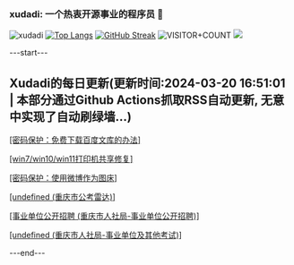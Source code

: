 ### xudadi: 一个热衷开源事业的程序员 👋

![xudadi](https://github-readme-stats-git-masterorgs-github-readme-stats-team.vercel.app/api?username=xudadi)
[![Top Langs](https://github-readme-stats.vercel.app/api/top-langs/?username=xudadi)](https://github.com/anuraghazra/github-readme-stats)
[![GitHub Streak](https://streak-stats.demolab.com?user=xudadi&locale=zh_Hans)](https://git.io/streak-stats)
![VISITOR+COUNT](https://komarev.com/ghpvc/?username=xudadi&label=VISITOR+COUNT)
![](https://raw.githubusercontent.com/xudadi/xudadi/main/assets/github-contribution-grid-snake.svg)


---start---

## Xudadi的每日更新(更新时间:2024-03-20 16:51:01 | 本部分通过Github Actions抓取RSS自动更新, 无意中实现了自动刷绿墙...)

<a href='https://www.xudadi.com/read/1193.html' target='_blank'>[密码保护：免费下载百度文库的办法]</a>

<a href='https://www.xudadi.com/read/1185.html' target='_blank'>[win7/win10/win11打印机共享修复]</a>

<a href='https://www.xudadi.com/read/1167.html' target='_blank'>[密码保护：使用微博作为图床]</a>

<a href='https://www.gongkaoleida.com/article/1843505' target='_blank'>[undefined (重庆市公考雷达)]</a>

<a href='https://rlsbj.cq.gov.cn/zwxx_182/sydw/202403/t20240313_13033555.html' target='_blank'>[事业单位公开招聘 (重庆市人社局-事业单位公开招聘)]</a>

<a href='https://rlsbj.cq.gov.cn/zwxx_182/sydw/202402/t20240219_12934187.html' target='_blank'>[undefined (重庆市人社局-事业单位及其他考试)]</a>

---end---
